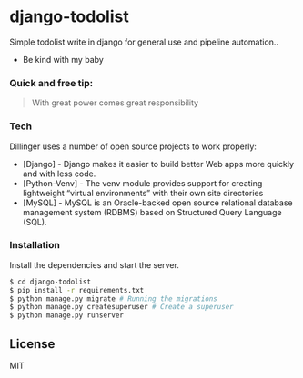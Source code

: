 # django-todolist

Simple todolist write in django for general use and pipeline automation..

  - Be kind with my baby

### Quick and free tip:

> With great power comes great responsibility


### Tech

Dillinger uses a number of open source projects to work properly:

* [Django] - Django makes it easier to build better Web apps more quickly and with less code.
* [Python-Venv] - The venv module provides support for creating lightweight “virtual environments” with their own site directories
* [MySQL] - MySQL is an Oracle-backed open source relational database management system (RDBMS) based on Structured Query Language (SQL).


### Installation

Install the dependencies and start the server.

```sh
$ cd django-todolist
$ pip install -r requirements.txt
$ python manage.py migrate # Running the migrations
$ python manage.py createsuperuser # Create a superuser
$ python manage.py runserver
```


License
----

MIT
